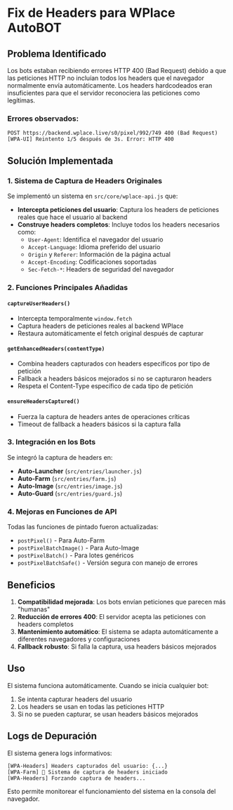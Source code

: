 # Fix de Headers para WPlace AutoBOT

## Problema Identificado

Los bots estaban recibiendo errores HTTP 400 (Bad Request) debido a que las peticiones HTTP no incluían todos los headers que el navegador normalmente envía automáticamente. Los headers hardcodeados eran insuficientes para que el servidor reconociera las peticiones como legítimas.

### Errores observados:
```
POST https://backend.wplace.live/s0/pixel/992/749 400 (Bad Request)
[WPA-UI] Reintento 1/5 después de 3s. Error: HTTP 400
```

## Solución Implementada

### 1. Sistema de Captura de Headers Originales

Se implementó un sistema en `src/core/wplace-api.js` que:

- **Intercepta peticiones del usuario**: Captura los headers de peticiones reales que hace el usuario al backend
- **Construye headers completos**: Incluye todos los headers necesarios como:
  - `User-Agent`: Identifica el navegador del usuario
  - `Accept-Language`: Idioma preferido del usuario
  - `Origin` y `Referer`: Información de la página actual
  - `Accept-Encoding`: Codificaciones soportadas
  - `Sec-Fetch-*`: Headers de seguridad del navegador

### 2. Funciones Principales Añadidas

#### `captureUserHeaders()`
- Intercepta temporalmente `window.fetch`
- Captura headers de peticiones reales al backend WPlace
- Restaura automáticamente el fetch original después de capturar

#### `getEnhancedHeaders(contentType)`
- Combina headers capturados con headers específicos por tipo de petición
- Fallback a headers básicos mejorados si no se capturaron headers
- Respeta el Content-Type específico de cada tipo de petición

#### `ensureHeadersCaptured()`
- Fuerza la captura de headers antes de operaciones críticas
- Timeout de fallback a headers básicos si la captura falla

### 3. Integración en los Bots

Se integró la captura de headers en:

- **Auto-Launcher** (`src/entries/launcher.js`)
- **Auto-Farm** (`src/entries/farm.js`)
- **Auto-Image** (`src/entries/image.js`)
- **Auto-Guard** (`src/entries/guard.js`)

### 4. Mejoras en Funciones de API

Todas las funciones de pintado fueron actualizadas:

- `postPixel()` - Para Auto-Farm
- `postPixelBatchImage()` - Para Auto-Image
- `postPixelBatch()` - Para lotes genéricos
- `postPixelBatchSafe()` - Versión segura con manejo de errores

## Beneficios

1. **Compatibilidad mejorada**: Los bots envían peticiones que parecen más "humanas"
2. **Reducción de errores 400**: El servidor acepta las peticiones con headers completos
3. **Mantenimiento automático**: El sistema se adapta automáticamente a diferentes navegadores y configuraciones
4. **Fallback robusto**: Si falla la captura, usa headers básicos mejorados

## Uso

El sistema funciona automáticamente. Cuando se inicia cualquier bot:

1. Se intenta capturar headers del usuario
2. Los headers se usan en todas las peticiones HTTP
3. Si no se pueden capturar, se usan headers básicos mejorados

## Logs de Depuración

El sistema genera logs informativos:
```
[WPA-Headers] Headers capturados del usuario: {...}
[WPA-Farm] 📡 Sistema de captura de headers iniciado
[WPA-Headers] Forzando captura de headers...
```

Esto permite monitorear el funcionamiento del sistema en la consola del navegador.
